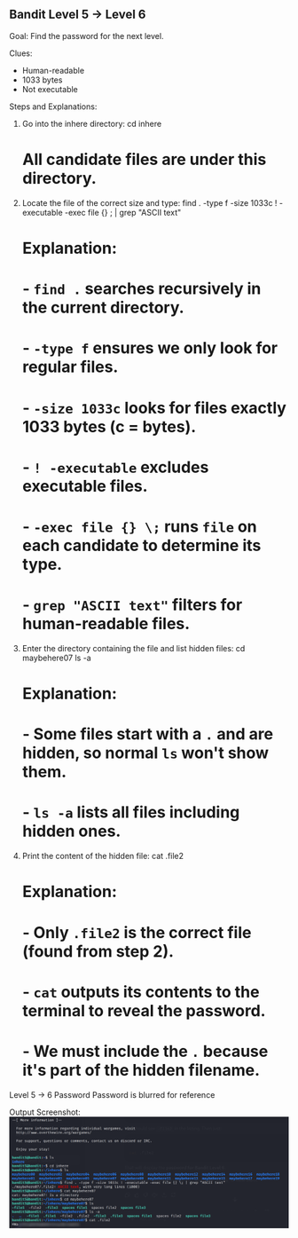 Bandit Level 5 → Level 6
------------------------
Goal: Find the password for the next level.

Clues:
- Human-readable
- 1033 bytes
- Not executable

Steps and Explanations:

1. Go into the inhere directory:
   cd inhere
   # All candidate files are under this directory.

2. Locate the file of the correct size and type:
   find . -type f -size 1033c ! -executable -exec file {} \; | grep "ASCII text"
   # Explanation:
   # - `find .` searches recursively in the current directory.
   # - `-type f` ensures we only look for regular files.
   # - `-size 1033c` looks for files exactly 1033 bytes (c = bytes).
   # - `! -executable` excludes executable files.
   # - `-exec file {} \;` runs `file` on each candidate to determine its type.
   # - `grep "ASCII text"` filters for human-readable files.

3. Enter the directory containing the file and list hidden files:
   cd maybehere07
   ls -a
   # Explanation:
   # - Some files start with a `.` and are hidden, so normal `ls` won't show them.
   # - `ls -a` lists all files including hidden ones.

4. Print the content of the hidden file:
   cat .file2
   # Explanation:
   # - Only `.file2` is the correct file (found from step 2).
   # - `cat` outputs its contents to the terminal to reveal the password.
   # - We must include the `.` because it's part of the hidden filename.

Level 5 → 6 Password
Password is blurred for reference

Output Screenshot:
![Bandit Level 5 → 6 Output](screenshots/commands.png)
